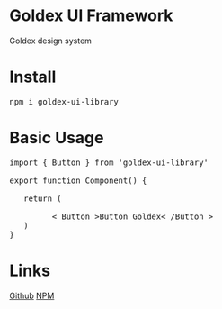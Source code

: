 # Goldex UI Framework

Goldex design system

# Install

<pre>
npm i goldex-ui-library
</pre>

# Basic Usage

<pre>
import { Button } from 'goldex-ui-library'

export function Component() {
     
   return (
       
         < Button >Button Goldex< /Button > 
   )  
}
</pre>

# Links

<a href='https://github.com/RAVKdeveloper/GoldexUILibrary' target='_blank'>Github</a>
<a href='https://www.npmjs.com/package/goldex-ui-library?activeTab=readme' target='_blank'>NPM</a>
